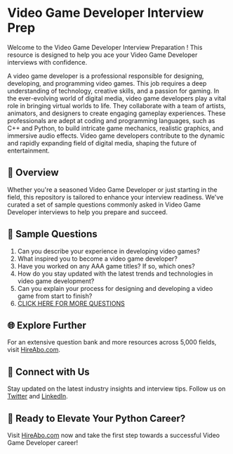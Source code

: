 # Video Game Developer Interview Prep

Welcome to the Video Game Developer Interview Preparation ! This resource is designed to help you ace your Video Game Developer interviews with confidence.

A video game developer is a professional responsible for designing, developing, and programming video games. This job requires a deep understanding of technology, creative skills, and a passion for gaming. In the ever-evolving world of digital media, video game developers play a vital role in bringing virtual worlds to life. They collaborate with a team of artists, animators, and designers to create engaging gameplay experiences. These professionals are adept at coding and programming languages, such as C++ and Python, to build intricate game mechanics, realistic graphics, and immersive audio effects. Video game developers contribute to the dynamic and rapidly expanding field of digital media, shaping the future of entertainment.

## 🚀 Overview

Whether you're a seasoned Video Game Developer or just starting in the field, this repository is tailored to enhance your interview readiness. We've curated a set of sample questions commonly asked in Video Game Developer interviews to help you prepare and succeed.

## 📝 Sample Questions

1. Can you describe your experience in developing video games?
2. What inspired you to become a video game developer?
3. Have you worked on any AAA game titles? If so, which ones?
4. How do you stay updated with the latest trends and technologies in video game development?
5. Can you explain your process for designing and developing a video game from start to finish?
6. [CLICK HERE FOR MORE QUESTIONS](https://hireabo.com/job/8_4_31/Video%20Game%20Developer)

## 🌐 Explore Further

For an extensive question bank and more resources across 5,000 fields, visit [HireAbo.com](https://www.hireabo.com).

## 📱 Connect with Us

Stay updated on the latest industry insights and interview tips. Follow us on [Twitter](https://twitter.com/hireabo) and [LinkedIn](https://www.linkedin.com/in/hire-abo-3609972a8/).

## 🚀 Ready to Elevate Your Python Career?

Visit [HireAbo.com](https://www.hireabo.com) now and take the first step towards a successful Video Game Developer career!